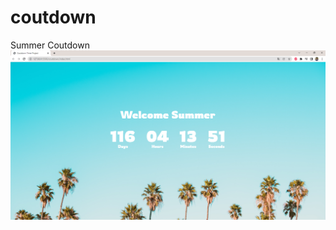 # coutdown
 Summer Coutdown
![homepage](https://github.com/guleremir/Coutdown/blob/main/coutdown/homepage.png)
